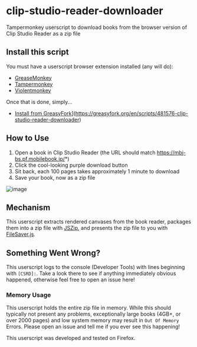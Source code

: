 # clip-studio-reader-downloader
Tampermonkey userscript to download books from the browser version of Clip Studio Reader as a zip file

## Install this script

You must have a userscript browser extension installed (any will do):
- [GreaseMonkey](https://www.greasespot.net/)
- [Tampermonkey](http://tampermonkey.net/)
- [Violentmonkey](https://violentmonkey.github.io/)
  
Once that is done, simply...
- [Install from GreasyFork](https://github.com/MrCocoNuat/clip-studio-reader-downloader/raw/main/clip-studio-reader-downloader.js)](https://greasyfork.org/en/scripts/481576-clip-studio-reader-downloader)

## How to Use
1. Open a book in Clip Studio Reader (the URL should match https://mbj-bs.pf.mobilebook.jp/*)
2. Click the cool-looking purple download button
3. Sit back, each 100 pages takes approximately 1 minute to download
4. Save your book, now as a zip file
   
![image](https://github.com/MrCocoNuat/clip-studio-reader-downloader/assets/28863780/e8541293-31e2-49a3-ab62-c9b7efe80afd)

## Mechanism
This userscript extracts rendered canvases from the book reader, packages them into a zip file with [JSZip](https://github.com/Stuk/jszip), and presents the zip file to you with [FileSaver.js](https://github.com/eligrey/FileSaver.js).

## Something Went Wrong?
This userscript logs to the console (Developer Tools) with lines beginning with `[CSRD]:`. Take a look there to see if anything immediately obvious happened, otherwise feel free to open an issue here!

### Memory Usage
This userscript holds the entire zip file in memory. While this should typically not present any problems, exceptionally large books (4GB+, or over 2000 pages) and low system memory may result in `Out Of Memory` Errors. Please open an issue and tell me if you ever see this happening!

This userscript was developed and tested on Firefox.
